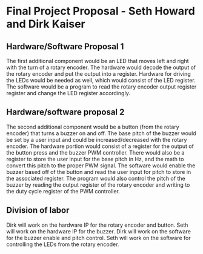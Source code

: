 # Final Project Proposal - Seth Howard and Dirk Kaiser

## Hardware/Software Proposal 1
The first additional component would be an LED that moves left and right with the turn of a rotary encoder. The hardware would decode the output of the rotary encoder and put the output into a register. Hardware for driving the LEDs would be needed as well, which would consist of the LED register. The software would be a program to read the rotary encoder output register register and change the LED register accordingly.

## Hardware/software proposal 2
The second additional component would be a button (from the rotary encoder) that turns a buzzer on and off. The base pitch of the buzzer would be set by a user input and could be increased/decreased with the rotary encoder. The hardware portion would consist of a register for the output of the button press and the buzzer PWM controller. There would also be a register to store the user input for the base pitch in Hz, and the math to convert this pitch to the proper PWM signal. The software would enable the buzzer based off of the button and read the user input for pitch to store in the associated register. The program would also control the pitch of the buzzer by reading the output register of the rotary encoder and writing to the duty cycle register of the PWM controller.

## Division of labor
Dirk will work on the hardware IP for the rotary encoder and button. Seth will work on the hardware IP for the buzzer. Dirk will work on the software for the buzzer enable and pitch control. Seth will work on the software for controlling the LEDs from the rotary encoder.
